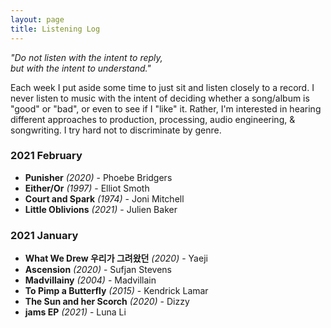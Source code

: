 ```yaml
---
layout: page
title: Listening Log
---
```


<i>"Do not listen with the intent to reply,
<br/>but with the intent to understand."</i>

Each week I put aside some time to just sit and listen closely to a record. I never listen to music with the intent of deciding whether a song/album is "good" or "bad", or even to see if I "like" it. Rather, I'm interested in hearing different approaches to production, processing, audio engineering, & songwriting. I try hard not to discriminate by genre.


### 2021 February
- **Punisher** _(2020)_ - Phoebe Bridgers
- **Either/Or** _(1997)_ - Elliot Smoth
- **Court and Spark** _(1974)_ - Joni Mitchell
- **Little Oblivions** _(2021)_ - Julien Baker

### 2021 January
- **What We Drew 우리가 그려왔던** _(2020)_ - Yaeji
- **Ascension** _(2020)_ - Sufjan Stevens
- **Madvillainy** _(2004)_ - Madvillain
- **To Pimp a Butterfly** _(2015)_ - Kendrick Lamar
- **The Sun and her Scorch** _(2020)_ - Dizzy
- **jams EP** _(2021)_ - Luna Li
